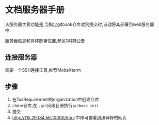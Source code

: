 # 文档服务器手册
该服务器主要功能是,当指定gitbook仓库收到提交时,自动将其部署到web服务器中.

服务器信息和具体部署位置,参见QQ群公告

## 连接服务器
 需要一个SSH连接工具,推荐MobaXterm

## 步骤
1. 在TssRequirement的organization中创建仓库
2. clone仓库,在 `.git`同级目录执行`gitbook init`
3. 提交
4. http://115.29.184.56:10000/html 中即可查看到编译好的网页
